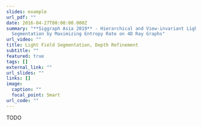 ```yaml
---
slides: example
url_pdf: ""
date: 2016-04-27T00:00:00.000Z
summary: "**Siggraph Asia 2019** - Hierarchical and View-invariant Light Field
  Segmentation by Maximizing Entropy Rate on 4D Ray Graphs"
url_video: ""
title: Light Field Segmentation, Depth Refinement
subtitle: ""
featured: true
tags: []
external_link: ""
url_slides: ""
links: []
image:
  caption: ""
  focal_point: Smart
url_code: ""
---
```


TODO
